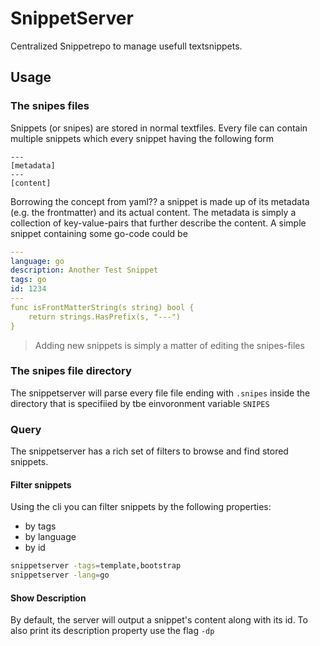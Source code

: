 # SnippetServer

Centralized Snippetrepo to manage usefull textsnippets.

## Usage

### The snipes files

Snippets (or snipes) are stored in normal textfiles. Every file can contain multiple snippets which every snippet having the following form

```text
---
[metadata]
---
[content]
```

Borrowing the concept from yaml?? a snippet is made up of its metadata (e.g. the frontmatter) and its actual content. The metadata is simply a collection of key-value-pairs that further describe the content. A simple snippet containing some go-code could be

```yaml
---
language: go
description: Another Test Snippet
tags: go
id: 1234
---
func isFrontMatterString(s string) bool {
    return strings.HasPrefix(s, "---")
}
```

> Adding new snippets is simply a matter of editing the snipes-files

### The snipes file directory

The snippetserver will parse every file file ending with `.snipes` inside the directory that is specifiied by tbe einvoronment variable `SNIPES`

### Query

The snippetserver has a rich set of filters to browse and find stored snippets.

#### Filter snippets

Using the cli you can filter snippets by the following properties:

* by tags
* by language
* by id

```bash
snippetserver -tags=template,bootstrap
snippetserver -lang=go
```

#### Show Description

By default, the server will output a snippet's content along with its id. To also print its description property use the flag `-dp`